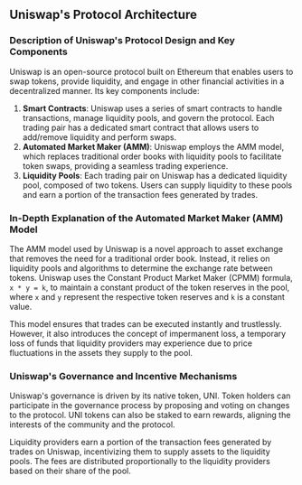 ## Uniswap's Protocol Architecture

### Description of Uniswap's Protocol Design and Key Components

Uniswap is an open-source protocol built on Ethereum that enables users to swap tokens, provide liquidity, and engage in other financial activities in a decentralized manner. Its key components include:

1. **Smart Contracts**: Uniswap uses a series of smart contracts to handle transactions, manage liquidity pools, and govern the protocol. Each trading pair has a dedicated smart contract that allows users to add/remove liquidity and perform swaps.
2. **Automated Market Maker (AMM)**: Uniswap employs the AMM model, which replaces traditional order books with liquidity pools to facilitate token swaps, providing a seamless trading experience.
3. **Liquidity Pools**: Each trading pair on Uniswap has a dedicated liquidity pool, composed of two tokens. Users can supply liquidity to these pools and earn a portion of the transaction fees generated by trades.

### In-Depth Explanation of the Automated Market Maker (AMM) Model

The AMM model used by Uniswap is a novel approach to asset exchange that removes the need for a traditional order book. Instead, it relies on liquidity pools and algorithms to determine the exchange rate between tokens. Uniswap uses the Constant Product Market Maker (CPMM) formula, `x * y = k`, to maintain a constant product of the token reserves in the pool, where `x` and `y` represent the respective token reserves and `k` is a constant value.

This model ensures that trades can be executed instantly and trustlessly. However, it also introduces the concept of impermanent loss, a temporary loss of funds that liquidity providers may experience due to price fluctuations in the assets they supply to the pool.

### Uniswap's Governance and Incentive Mechanisms

Uniswap's governance is driven by its native token, UNI. Token holders can participate in the governance process by proposing and voting on changes to the protocol. UNI tokens can also be staked to earn rewards, aligning the interests of the community and the protocol.

Liquidity providers earn a portion of the transaction fees generated by trades on Uniswap, incentivizing them to supply assets to the liquidity pools. The fees are distributed proportionally to the liquidity providers based on their share of the pool.
